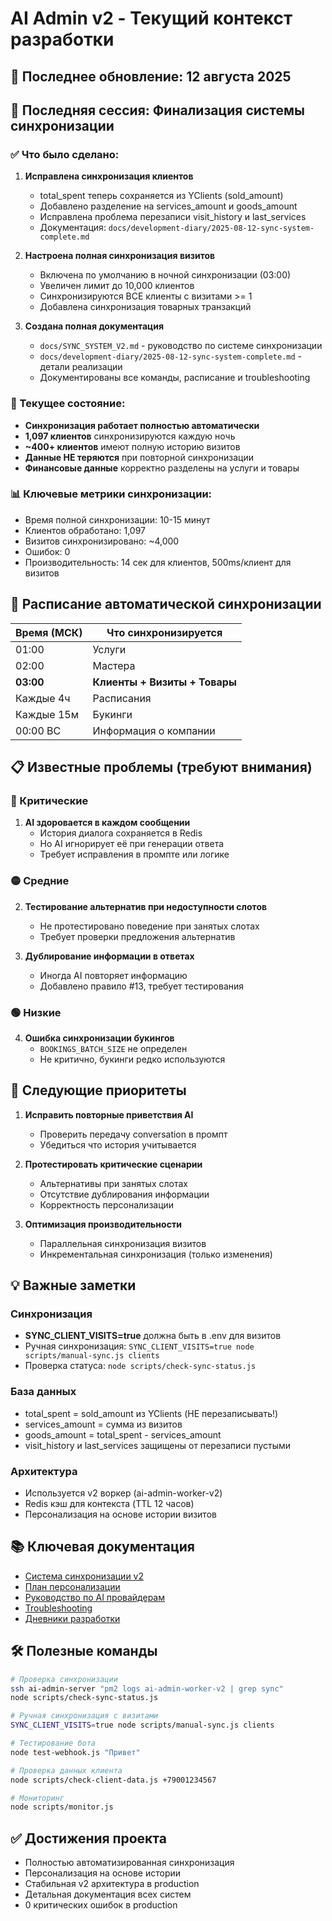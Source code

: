 # AI Admin v2 - Текущий контекст разработки

## 📅 Последнее обновление: 12 августа 2025

## 🎯 Последняя сессия: Финализация системы синхронизации

### ✅ Что было сделано:
1. **Исправлена синхронизация клиентов**
   - total_spent теперь сохраняется из YClients (sold_amount)
   - Добавлено разделение на services_amount и goods_amount
   - Исправлена проблема перезаписи visit_history и last_services
   - Документация: `docs/development-diary/2025-08-12-sync-system-complete.md`

2. **Настроена полная синхронизация визитов**
   - Включена по умолчанию в ночной синхронизации (03:00)
   - Увеличен лимит до 10,000 клиентов
   - Синхронизируются ВСЕ клиенты с визитами >= 1
   - Добавлена синхронизация товарных транзакций

3. **Создана полная документация**
   - `docs/SYNC_SYSTEM_V2.md` - руководство по системе синхронизации
   - `docs/development-diary/2025-08-12-sync-system-complete.md` - детали реализации
   - Документированы все команды, расписание и troubleshooting

### 🚀 Текущее состояние:
- **Синхронизация работает полностью автоматически**
- **1,097 клиентов** синхронизируются каждую ночь
- **~400+ клиентов** имеют полную историю визитов
- **Данные НЕ теряются** при повторной синхронизации
- **Финансовые данные** корректно разделены на услуги и товары

### 📊 Ключевые метрики синхронизации:
- Время полной синхронизации: 10-15 минут
- Клиентов обработано: 1,097
- Визитов синхронизировано: ~4,000
- Ошибок: 0
- Производительность: 14 сек для клиентов, 500ms/клиент для визитов

## 🔄 Расписание автоматической синхронизации

| Время (МСК) | Что синхронизируется |
|-------------|---------------------|
| 01:00 | Услуги |
| 02:00 | Мастера |
| **03:00** | **Клиенты + Визиты + Товары** |
| Каждые 4ч | Расписания |
| Каждые 15м | Букинги |
| 00:00 ВС | Информация о компании |

## 📋 Известные проблемы (требуют внимания)

### 🔴 Критические
1. **AI здоровается в каждом сообщении**
   - История диалога сохраняется в Redis
   - Но AI игнорирует её при генерации ответа
   - Требует исправления в промпте или логике

### 🟡 Средние
2. **Тестирование альтернатив при недоступности слотов**
   - Не протестировано поведение при занятых слотах
   - Требует проверки предложения альтернатив

3. **Дублирование информации в ответах**
   - Иногда AI повторяет информацию
   - Добавлено правило #13, требует тестирования

### 🟢 Низкие
4. **Ошибка синхронизации букингов**
   - `BOOKINGS_BATCH_SIZE` не определен
   - Не критично, букинги редко используются

## 🚀 Следующие приоритеты

1. **Исправить повторные приветствия AI**
   - Проверить передачу conversation в промпт
   - Убедиться что история учитывается

2. **Протестировать критические сценарии**
   - Альтернативы при занятых слотах
   - Отсутствие дублирования информации
   - Корректность персонализации

3. **Оптимизация производительности**
   - Параллельная синхронизация визитов
   - Инкрементальная синхронизация (только изменения)

## 💡 Важные заметки

### Синхронизация
- **SYNC_CLIENT_VISITS=true** должна быть в .env для визитов
- Ручная синхронизация: `SYNC_CLIENT_VISITS=true node scripts/manual-sync.js clients`
- Проверка статуса: `node scripts/check-sync-status.js`

### База данных
- total_spent = sold_amount из YClients (НЕ перезаписывать!)
- services_amount = сумма из визитов
- goods_amount = total_spent - services_amount
- visit_history и last_services защищены от перезаписи пустыми

### Архитектура
- Используется v2 воркер (ai-admin-worker-v2)
- Redis кэш для контекста (TTL 12 часов)
- Персонализация на основе истории визитов

## 📚 Ключевая документация
- [Система синхронизации v2](docs/SYNC_SYSTEM_V2.md)
- [План персонализации](docs/CLIENT_PERSONALIZATION_PLAN.md)
- [Руководство по AI провайдерам](docs/AI_PROVIDERS_GUIDE.md)
- [Troubleshooting](docs/TROUBLESHOOTING.md)
- [Дневники разработки](docs/development-diary/)

## 🛠️ Полезные команды

```bash
# Проверка синхронизации
ssh ai-admin-server "pm2 logs ai-admin-worker-v2 | grep sync"
node scripts/check-sync-status.js

# Ручная синхронизация с визитами
SYNC_CLIENT_VISITS=true node scripts/manual-sync.js clients

# Тестирование бота
node test-webhook.js "Привет"

# Проверка данных клиента
node scripts/check-client-data.js +79001234567

# Мониторинг
node scripts/monitor.js
```

## ✅ Достижения проекта
- Полностью автоматизированная синхронизация
- Персонализация на основе истории
- Стабильная v2 архитектура в production
- Детальная документация всех систем
- 0 критических ошибок в production